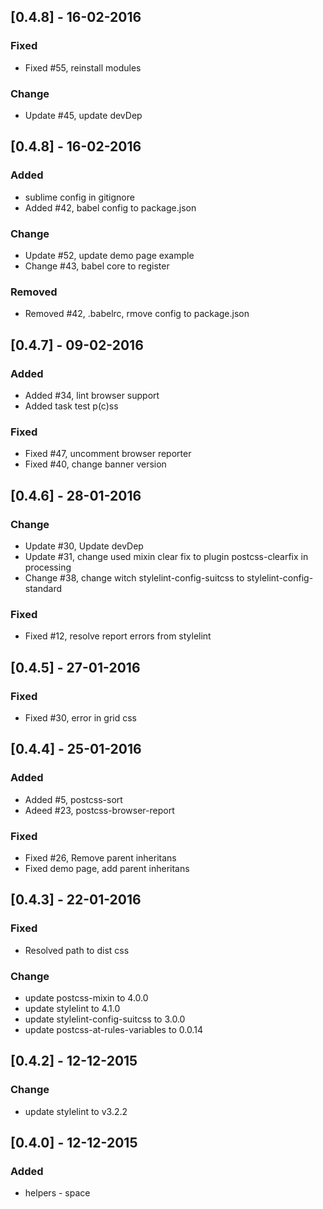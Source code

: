 ## [0.4.8] - 16-02-2016
### Fixed
- Fixed #55, reinstall modules

### Change
- Update #45, update devDep

## [0.4.8] - 16-02-2016
### Added 
- sublime config in gitignore
- Added #42, babel config to package.json

### Change
- Update #52, update demo page example
- Change #43, babel core to register

### Removed
- Removed #42, .babelrc, rmove config to package.json

## [0.4.7] - 09-02-2016
### Added 
- Added #34, lint browser support
- Added task test p(c)ss

### Fixed
- Fixed #47, uncomment browser reporter
- Fixed #40, change banner version

## [0.4.6] - 28-01-2016
### Change
- Update #30, Update devDep
- Update #31, change used mixin clear fix to plugin postcss-clearfix in processing
- Change #38, change witch stylelint-config-suitcss to stylelint-config-standard

### Fixed
- Fixed #12, resolve report errors from stylelint

## [0.4.5] - 27-01-2016
### Fixed
- Fixed #30, error in grid css

## [0.4.4] - 25-01-2016
### Added
- Added #5, postcss-sort
- Adeed #23, postcss-browser-report

### Fixed 
- Fixed #26, Remove parent inheritans
- Fixed demo page, add parent inheritans

## [0.4.3] - 22-01-2016
### Fixed 
- Resolved path to dist css

### Change
- update postcss-mixin to 4.0.0
- update stylelint to 4.1.0
- update stylelint-config-suitcss to 3.0.0
- update postcss-at-rules-variables to 0.0.14

## [0.4.2] - 12-12-2015
### Change
- update stylelint to v3.2.2

## [0.4.0] - 12-12-2015
### Added
- helpers - space
